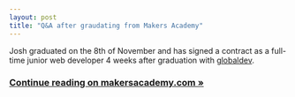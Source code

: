 ```yaml
---
layout: post
title: "Q&A after graudating from Makers Academy"
---
```

Josh graduated on the 8th of November and has signed a contract as a full-time junior web developer 4 weeks after graduation with [globaldev].

### [Continue reading on makersacademy.com &raquo;]

[globaldev]: http://globaldev.co.uk/
[Continue reading on makersacademy.com &raquo;]: http://blog.makersacademy.com/from-west-end-theatre-to-coding-everyday
